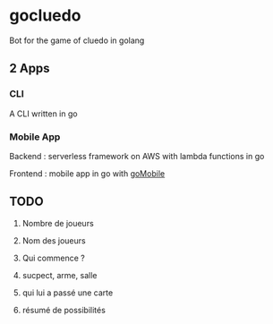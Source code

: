 # gocluedo

Bot for the game of cluedo in golang

## 2 Apps

### CLI

A CLI written in go

### Mobile App

Backend : serverless framework on AWS with lambda functions in go

Frontend : mobile app in go with [goMobile](https://github.com/golang/go/wiki/Mobile)

## TODO

1. Nombre de joueurs

1. Nom des joueurs

1. Qui commence ?

1. sucpect, arme, salle

1. qui lui a passé une carte

1. résumé de possibilités
